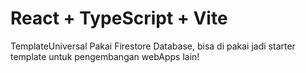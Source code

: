 # React + TypeScript + Vite

TemplateUniversal Pakai Firestore Database, bisa di pakai jadi starter template untuk pengembangan webApps lain!
